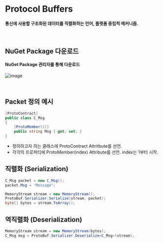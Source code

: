 # Protocol Buffers
#### 통신에 사용할 구조화된 데이터를 직렬화하는 언어, 플랫폼 중립적 메커니즘.
<br>

## NuGet Package 다운로드
#### NuGet Package 관리자를 통해 다운로드
![image](https://github.com/Wseop/game-server-note/assets/18005580/e6f047dc-7bc0-494e-9db2-b08e164a2935)

<br>

## Packet 정의 예시
```c#
[ProtoContract]
public class C_Msg
{
    [ProtoMember(1)]
    public string Msg { get; set; }
}
```
- 정의하고자 하는 클래스에 ProtoContract Attritbute를 선언.
- 각각의 프로퍼티에 ProtoMember(index) Attribute를 선언. index는 1부터 시작.

## 직렬화 (Serialization)
```c#
C_Msg packet = new C_Msg();
packet.Msg = "Message";

MemoryStream stream = new MemoryStream();
ProtoBuf.Serializer.Serialize(stream, packet);
byte[] bytes = stream.ToArray();
```

## 역직렬화 (Deserialization)
```c#
MemoryStream stream = new MemoryStream(bytes);
C_Msg msg = ProtoBuf.Serializer.Deserialize<C_Msg>(stream);
```
